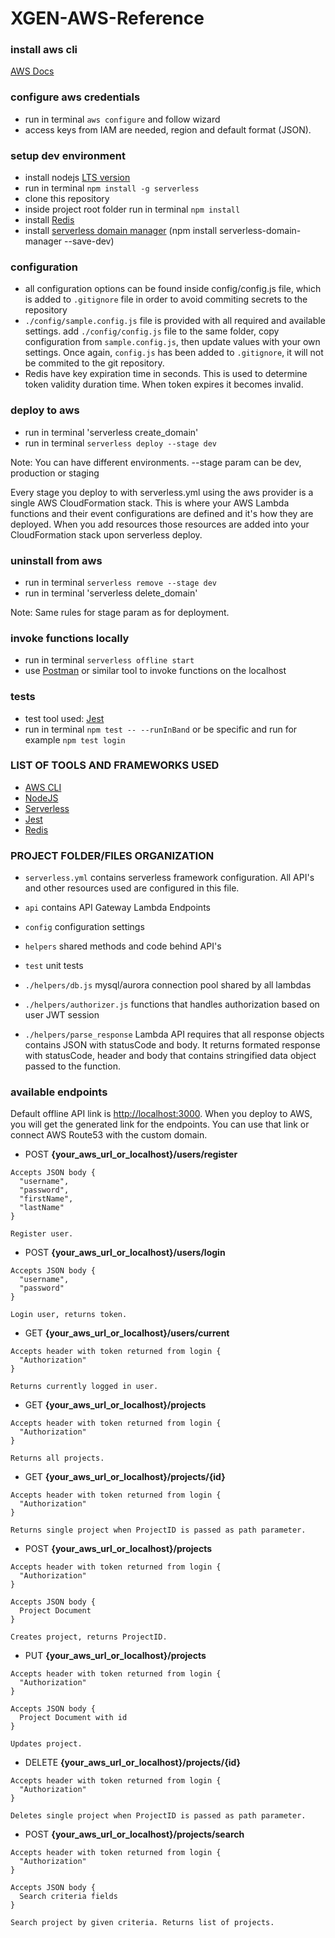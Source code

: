 # XGEN-AWS-Reference

### install aws cli 

[AWS Docs](https://docs.aws.amazon.com/cli/latest/userguide/installing.html)

### configure aws credentials

- run in terminal `aws configure` and follow wizard
- access keys from IAM are needed, region and default format (JSON).

### setup dev environment

- install nodejs [LTS version](https://nodejs.org/en/)
- run in terminal `npm install -g serverless`
- clone this repository
- inside project root folder run in terminal `npm install`
- install [Redis](https://redis.io/topics/quickstart)
- install [serverless domain manager](https://github.com/amplify-education/serverless-domain-manager) (npm install serverless-domain-manager --save-dev)

### configuration 

- all configuration options can be found inside config/config.js file, which is added to `.gitignore` file in order to avoid commiting secrets to the repository
- `./config/sample.config.js` file is provided with all required and available settings. add `./config/config.js` file to the same folder, copy configuration from `sample.config.js`, then update values with your own settings. Once again, `config.js` has been added to `.gitignore`, it will not be commited to the git repository. 
- Redis have key expiration time in seconds. This is used to determine token validity duration time. When token expires it becomes invalid.

### deploy to aws

- run in terminal 'serverless create_domain'
- run in terminal `serverless deploy --stage dev`

Note: You can have different environments. --stage param can be dev, production or staging 

Every stage you deploy to with serverless.yml using the aws provider is a single AWS CloudFormation stack. This is where your AWS Lambda functions and their event configurations are defined and it's how they are deployed. When you add resources those resources are added into your CloudFormation stack upon serverless deploy.

### uninstall from aws 

- run in terminal `serverless remove --stage dev`
- run in terminal 'serverless delete_domain'

Note: Same rules for stage param as for deployment. 

### invoke functions locally

- run in terminal `serverless offline start`
- use [Postman](https://www.getpostman.com/) or similar tool to invoke functions on the localhost

### tests

- test tool used: [Jest](https://facebook.github.io/jest)
- run in terminal `npm test -- --runInBand` or be specific and run for example `npm test login`

### LIST OF TOOLS AND FRAMEWORKS USED

- [AWS CLI](https://docs.aws.amazon.com/cli/latest/userguide/installing.html)
- [NodeJS](https://nodejs.org/en/)
- [Serverless](https://serverless.com/)
- [Jest](https://facebook.github.io/jest/)
- [Redis](https://redis.io)


### PROJECT FOLDER/FILES ORGANIZATION

- `serverless.yml` contains serverless framework configuration. All API's and other resources used are configured in this file. 

- `api` contains API Gateway Lambda Endpoints 
- `config` configuration settings
- `helpers` shared methods and code behind API's
- `test` unit tests

- `./helpers/db.js` mysql/aurora connection pool shared by all lambdas
- `./helpers/authorizer.js` functions that handles authorization based on user JWT session 
- `./helpers/parse_response` Lambda API requires that all response objects contains JSON with statusCode and body. It returns formated response with statusCode, header and body that contains stringified data object passed to the function. 

### available endpoints

Default offline API link is [http://localhost:3000](http://localhost:3000). When you deploy to AWS, you will get the generated link for the endpoints. You can use that link or connect AWS Route53 with the custom domain.

- POST **{your_aws_url_or_localhost}/users/register**

```
Accepts JSON body {
  "username",
  "password",
  "firstName",
  "lastName"
} 

Register user.
```

- POST **{your_aws_url_or_localhost}/users/login**

```
Accepts JSON body {
  "username",
  "password"
} 

Login user, returns token.
```

- GET **{your_aws_url_or_localhost}/users/current**

```
Accepts header with token returned from login {
  "Authorization"
} 

Returns currently logged in user.
```

- GET **{your_aws_url_or_localhost}/projects**

```
Accepts header with token returned from login {
  "Authorization"
} 

Returns all projects.
```

- GET **{your_aws_url_or_localhost}/projects/{id}**

```
Accepts header with token returned from login {
  "Authorization"
} 

Returns single project when ProjectID is passed as path parameter.
```


- POST **{your_aws_url_or_localhost}/projects**

```
Accepts header with token returned from login {
  "Authorization"
} 

Accepts JSON body {
  Project Document
}  

Creates project, returns ProjectID.
```

- PUT **{your_aws_url_or_localhost}/projects**

```
Accepts header with token returned from login {
  "Authorization"
}

Accepts JSON body {
  Project Document with id
}  

Updates project.
```

- DELETE **{your_aws_url_or_localhost}/projects/{id}**

```
Accepts header with token returned from login {
  "Authorization"
} 

Deletes single project when ProjectID is passed as path parameter.
```


- POST **{your_aws_url_or_localhost}/projects/search**

```
Accepts header with token returned from login {
  "Authorization"
} 

Accepts JSON body {
  Search criteria fields
}  

Search project by given criteria. Returns list of projects.
```
